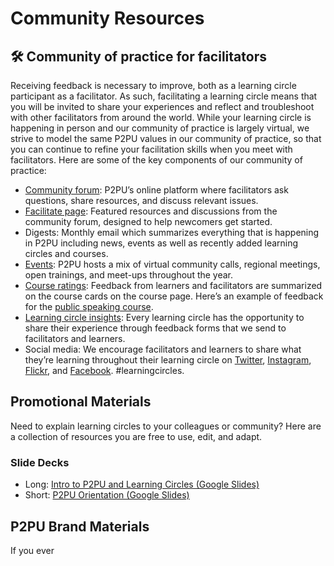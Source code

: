 # Community Resources

## 🛠️ Community of practice for facilitators

Receiving feedback is necessary to improve, both as a learning circle participant as a facilitator. As such, facilitating a learning circle means that you will be invited to share your experiences and reflect and troubleshoot with other facilitators from around the world. While your learning circle is happening in person and our community of practice is largely virtual, we strive to model the same P2PU values in our community of practice, so that you can continue to refine your facilitation skills when you meet with facilitators. Here are some of the key components of our community of practice:

* [Community forum](https://community.p2pu.org/): P2PU’s online platform where facilitators ask questions, share resources, and discuss relevant issues.
* [Facilitate page](http://p2pu.org/facilitate): Featured resources and discussions from the community forum, designed to help newcomers get started.
* Digests: Monthly email which summarizes everything that is happening in P2PU including news, events as well as recently added learning circles and courses.
* [Events](https://www.p2pu.org/en/events/): P2PU hosts a mix of virtual community calls, regional meetings, open trainings, and meet-ups throughout the year.
* [Course ratings](https://www.p2pu.org/en/courses/): Feedback from learners and facilitators are summarized on the course cards on the course page. Here’s an example of feedback for the [public speaking course](https://learningcircles.p2pu.org/en/course/2/).
* [Learning circle insights](https://community.p2pu.org/t/learning-circle-insights-are-now-available/3056): Every learning circle has the opportunity to share their experience through feedback forms that we send to facilitators and learners.
* Social media: We encourage facilitators and learners to share what they’re learning throughout their learning circle on [Twitter](https://twitter.com/P2PU), [Instagram](https://www.instagram.com/p2puniversity/), [Flickr](https://www.flickr.com/groups/p2pu/), and [Facebook](https://www.facebook.com/P2PUniversity). \#learningcircles.

## Promotional Materials

Need to explain learning circles to your colleagues or community? Here are a collection of resources you are free to use, edit, and adapt. 

### Slide Decks

* Long: [Intro to P2PU and Learning Circles \(Google Slides\)](https://docs.google.com/presentation/d/1iN_lmDov-xI0J5k4vYFbG4xGL1A-q0DBXdZ-nCfEQhs/edit#slide=id.g48b0301b60_0_153) 
* Short: [P2PU Orientation \(Google Slides\)](https://docs.google.com/presentation/d/1kvb5uWnIU4TRec1x8s99DaTiNaLUiyvK6iGAvqUkhh8/edit#slide=id.g97555a603d_0_233)

## P2PU Brand Materials

If you ever

